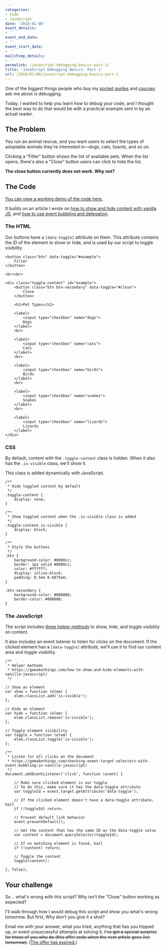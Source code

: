```yaml
---
categories:
- Code
- JavaScript
date: '2018-01-08'
event_details:
- ''
event_end_date:
- ''
event_start_date:
- ''
mailchimp_details:
- ''
permalink: /javascript-debugging-basics-part-1/
title: 'JavaScript Debugging Basics: Part 1'
url: /2018/01/08/javascript-debugging-basics-part-1
---
```


One of the biggest things people who buy my [pocket guides](https://gomakethings.com/guides/) and [courses](https://gomakethings.com/courses/) ask me about is debugging.

Today, I wanted to help you learn how to debug your code, and I thought the best way to do that would be with a practical example sent in by an actual reader.

## The Problem

You run an animal rescue, and you want users to select the types of adoptable animals they're interested in&mdash;dogs, cats, lizards, and so on.

Clicking a "Filter" button shows the list of available pets. When the list opens, there's also a "Close" button users can click to hide the list.

**The close button currently does not work. Why not?**

## The Code

[You can view a working demo of the code here.](https://jsfiddle.net/cferdinandi/yje424xt/9/)

It builds on an article I wrote on [how to show and hide content with vanilla JS](https://gomakethings.com/how-to-show-and-hide-elements-with-vanilla-javascript/), and [how to use event bubbling and delegation](https://gomakethings.com/checking-event-target-selectors-with-event-bubbling-in-vanilla-javascript/).

### The HTML

Our buttons have a `[data-toggle]` attribute on them. This attribute contains the ID of the element to show or hide, and is used by our script to toggle visibility.

```lang-html
<button class="btn" data-toggle="#example">
	Filter
</button>

<br><br>

<div class="toggle-content" id="example">
	<button class="btn btn-secondary" data-toggle="#close">
		Close
	</button>

	<h2>Pet Types</h2>

	<label>
		<input type="checkbox" name="dogs">
		Dogs
	</label>
	<br>

	<label>
		<input type="checkbox" name="cats">
		Cats
	</label>
	<br>

	<label>
		<input type="checkbox" name="birds">
		Birds
	</label>
	<br>

	<label>
		<input type="checkbox" name="snakes">
		Snakes
	</label>
	<br>

	<label>
		<input type="checkbox" name="lizards">
		Lizards
	</label>
</div>
```

### CSS

By default, content with the `.toggle-content` class is hidden. When it also has the `.is-visible` class, we'll show it.

This class is added dynamically with JavaScript.

```lang-css
/**
 * Hide toggled content by default
 */
.toggle-content {
	display: none;
}

/**
 * Show toggled content when the .is-visible class is added
 */
.toggle-content.is-visible {
	display: block;
}

/**
 * Style the buttons
 */
.btn {
	background-color: #0088cc;
	border: 1px solid #0088cc;
	color: #ffffff;
	display: inline-block;
	padding: 0.5em 0.6875em;
}

.btn-secondary {
	background-color: #808080;
	border-color: #808080;
}
```

### The JavaScript

The script includes [three helper methods](https://gomakethings.com/how-to-show-and-hide-elements-with-vanilla-javascript/) to show, hide, and toggle visibility on content.

It also includes an event listener to listen for clicks on the document. If the clicked element has a `[data-toggle]` attribute, we'll use it to find our content area and toggle visibility.

```lang-js
/**
 * Helper methods
 * https://gomakethings.com/how-to-show-and-hide-elements-with-vanilla-javascript/
 */

// Show an element
var show = function (elem) {
	elem.classList.add('is-visible');
};

// Hide an element
var hide = function (elem) {
	elem.classList.remove('is-visible');
};

// Toggle element visibility
var toggle = function (elem) {
	elem.classList.toggle('is-visible');
};

/**
 * Listen for all clicks on the document
 * https://gomakethings.com/checking-event-target-selectors-with-event-bubbling-in-vanilla-javascript/
 */
document.addEventListener('click', function (event) {

	// Make sure clicked element is our toggle
	// To do this, make sure it has the data-toggle attribute
	var toggleId = event.target.getAttribute('data-toggle');

	// If the clicked element doesn't have a data-toggle attribute, bail
	if (!toggleId) return;

	// Prevent default link behavior
	event.preventDefault();

	// Get the content that has the same ID as the data-toggle value
	var content = document.querySelector(toggleId);

	// If no matching element is found, bail
	if (!content) return;

	// Toggle the content
	toggle(content);

}, false);
```

## Your challenge

So... what's wrong with this script? Why isn't the "Close" button working as expected?

I'll walk through how I would debug this script and show you what's wrong tomorrow. But first, Why don't you give it a shot?

Email me with your answer, what you tried, anything that has you tripped up, or event unsuccessful attempts at solving it. <del>I've got a special surprise for those of you who do (this offer ends when the next article goes live tomorrow).</del> ([The offer has expired.](https://gomakethings.com/javascript-debugging-basics-part-2/))
